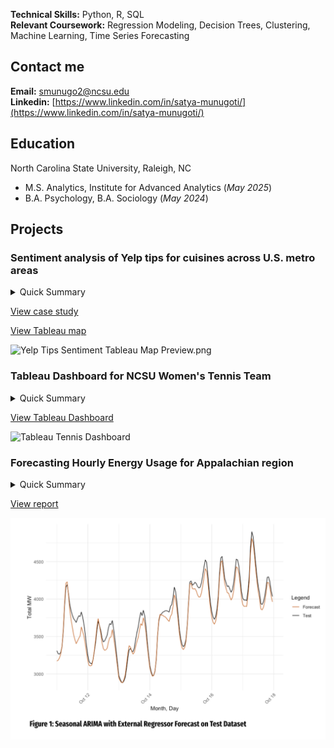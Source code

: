 **Technical Skills:** Python, R, SQL  
**Relevant Coursework:** Regression Modeling, Decision Trees, Clustering, Machine Learning, Time Series Forecasting

## Contact me 
**Email:** smunugo2@ncsu.edu  
**Linkedin:** [https://www.linkedin.com/in/satya-munugoti/](https://www.linkedin.com/in/satya-munugoti/)

## Education  
North Carolina State University, Raleigh, NC  
- M.S. Analytics, Institute for Advanced Analytics (_May 2025_)
- B.A. Psychology, B.A. Sociology (_May 2024_)

## Projects  
### Sentiment analysis of Yelp tips for cuisines across U.S. metro areas  
<details>
  <summary>Quick Summary</summary>
  
  - Cleaned and analyzed over 260,000 Yelp tips using natural language processing in Python
 
  - Created Tableau dashboard with sentiment scores to help restaurant owners identify ideal markets for new locations

  - Packages used: NLTK (VADER) for sentiment analysis, Scikit-learn (LDA) for topic modeling, and geopandas for mapping metropolitan areas

</details>

[View case study](https://docs.google.com/presentation/d/1rh43a-PXiLCaoP4A_SVqx3LXD3wpGoNoKUsV298h7fg/edit?usp=sharing)  

[View Tableau map](https://public.tableau.com/app/profile/satya.munugoti/viz/YelpTipsSentimentanalysisofcuisinesacrossU_S_metroareas/Dashboard1) 

![Yelp Tips Sentiment Tableau Map Preview.png](https://raw.githubusercontent.com/satya-munu/satyamunugoti.github.io/refs/heads/main/Yelp%20Tips%20Sentiment%20Tableau%20Map%20Preview.png)

### Tableau Dashboard for NCSU Women's Tennis Team  
<details>
  <summary>Quick Summary</summary>
  
  - Tableau dashboard with 19 key performance indicators, cumulative player profiles with season and career averages, and comparison against recruiting competition across US

  - Presented to head coach of NCSU  Women’s Tennis team, now used for player recruitment and training

</details>

[View Tableau Dashboard](https://public.tableau.com/views/NCStateWomensTennisOrange8/WinsVsLosses?:language=en-US&publish=yes&:sid=&:redirect=auth&:display_count=n&:origin=viz_share_link) 

![Tableau Tennis Dashboard](https://raw.githubusercontent.com/satya-munu/satyamunugoti.github.io/refs/heads/main/NC%20State%20Women's%20Tennis%20Dashboard%20Preview%202.png)

### Forecasting Hourly Energy Usage for Appalachian region
<details>
  <summary>Quick Summary</summary>
  
  - Predicted a week's energy usage with a mean average percentage error of 2.17% on the test set, helping the utility company to prepare for operational expenses

  - Created a seasonal ARMA(2, 0, 2) model with an external regressor

</details>

[View report](https://docs.google.com/presentation/d/1s8oHCqFasSjtw6T9VbCdNO51NDHRzz2504PJ2JNn2YU/edit?usp=sharing)

![Time Series Forecast.png](https://raw.githubusercontent.com/satya-munu/satya-munu.github.io/refs/heads/main/Time%20Series%20Energy%20Forecast.png)

